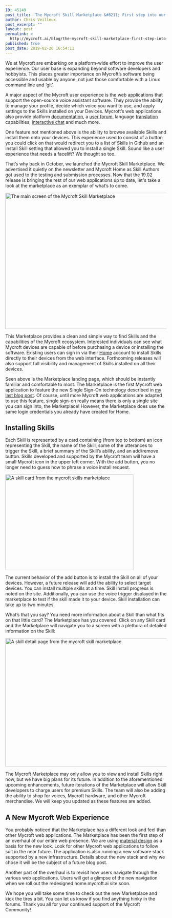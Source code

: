```yaml
---
ID: 45149
post_title: 'The Mycroft Skill Marketplace &#8211; First step into our new web presence'
author: Chris Veilleux
post_excerpt: ""
layout: post
permalink: >
  http://mycroft.ai/blog/the-mycroft-skill-marketplace-first-step-into-our-new-web-presence/
published: true
post_date: 2019-02-26 16:54:11
---
```

We at Mycroft are embarking on a platform-wide effort to improve the user experience. Our user base is expanding beyond software developers and hobbyists. This places greater importance on Mycroft’s software being accessible and usable by anyone, not just those comfortable with a Linux command line and ‘git’.

A major aspect of the Mycroft user experience is the web applications that support the open-source voice assistant software. They provide the ability to manage your profile, decide which voice you want to use, and apply settings to the Skills installed on your Devices. Mycroft’s web applications also provide platform <a href="https://mycroft.ai/documentation" target="_blank" rel="noopener">documentation</a>, a <a href="https://community.mycroft.ai/" target="_blank" rel="noopener">user forum</a>, language <a href="https://translate.mycroft.ai/" target="_blank" rel="noopener">translation</a> capabilities, <a href="https://chat.mycroft.ai/" target="_blank" rel="noopener">interactive chat</a> and much more.

One feature not mentioned above is the ability to browse available Skills and install them onto your devices. This experience used to consist of a button you could click on that would redirect you to a list of Skills in Github and an install Skill setting that allowed you to install a single Skill. Sound like a user experience that needs a facelift? We thought so too.

That’s why back in October, we launched the Mycroft Skill Marketplace. We advertised it quietly on the newsletter and Mycroft Home as Skill Authors got used to the testing and submission processes. Now that the 19.02 release is bringing the rest of our web applications up to date, let's take a look at the marketplace as an exemplar of what’s to come.

<a href="https://mycroft.ai/wp-content/uploads/2019/02/Skills-landing-page.png"><img class="alignnone wp-image-45150" src="https://mycroft.ai/wp-content/uploads/2019/02/Skills-landing-page.png" alt="The main screen of the Mycroft Skill Marketplace" width="800" height="424" /></a>

This Marketplace provides a clean and simple way to find Skills and the capabilities of the Mycroft ecosystem. Interested individuals can see what Mycroft devices are capable of before purchasing a device or installing the software. Existing users can sign in via their <a href="https://home.mycroft.ai/" target="_blank" rel="noopener">Home</a> account to install Skills directly to their devices from the web interface. Forthcoming releases will also support full visibility and management of Skills installed on all their devices.

Seen above is the Marketplace landing page, which should be instantly familiar and comfortable to most. The Marketplace is the first Mycroft web application to feature the new Single Sign-On technology described in <a href="https://mycroft.ai/blog/mycroft-single-sign-on/" target="_blank" rel="noopener">my last blog post</a>. Of course, until more Mycroft web applications are adapted to use this feature, single sign-on really means there is only a single site you can sign into, the Marketplace! However, the Marketplace does use the same login credentials you already have created for Home.
<h2>Installing Skills</h2>
Each Skill is represented by a card containing (from top to bottom) an icon representing the Skill, the name of the Skill, some of the utterances to trigger the Skill, a brief summary of the Skill’s ability, and an add/remove button. Skills developed and supported by the Mycroft team will have a small Mycroft icon in the upper left corner. With the add button, you no longer need to guess how to phrase a voice install request.

<a href="https://mycroft.ai/wp-content/uploads/2019/02/skill-card-crop.png"><img class="alignnone wp-image-45159" src="https://mycroft.ai/wp-content/uploads/2019/02/skill-card-crop.png" alt="A skill card from the mycroft skills marketplace" width="400" height="298" /></a>

The current behavior of the add button is to install the Skill on all of your devices. However, a future release will add the ability to select target devices. You can install multiple skills at a time. Skill install progress is noted on the site. Additionally, you can use the voice trigger displayed in the marketplace to test if the skill made it to your device. Skill installation can take up to two minutes.

What’s that you say? You need more information about a Skill than what fits on that little card? The Marketplace has you covered. Click on any Skill card and the Marketplace will navigate you to a screen with a plethora of detailed information on the Skill:

<a href="https://mycroft.ai/wp-content/uploads/2019/02/Skill-detail_2.png"><img class="alignnone wp-image-45156" src="https://mycroft.ai/wp-content/uploads/2019/02/Skill-detail_2.png" alt="A skill detail page from the mycroft skill marketplace" width="800" height="400" /></a>

The Mycroft Marketplace may only allow you to view and install Skills right now, but we have big plans for its future. In addition to the aforementioned upcoming enhancements, future iterations of the Marketplace will allow Skill developers to charge users for premium Skills. The team will also be adding the ability to shop for voices, Mycroft hardware, and other Mycroft merchandise. We will keep you updated as these features are added.
<h2>A New Mycroft Web Experience</h2>
You probably noticed that the Marketplace has a different look and feel than other Mycroft web applications. The Marketplace has been the first step of an overhaul of our entire web presence. We are using <a href="https://material.io/design/" target="_blank" rel="noopener">material design</a> as a basis for the new look. Look for other Mycroft web applications to follow suit in the near future. The application is also running a new software stack supported by a new infrastructure. Details about the new stack and why we chose it will be the subject of a future blog post.

Another part of the overhaul is to revisit how users navigate through the various web applications. Users will get a glimpse of the new navigation when we roll out the redesigned home.mycroft.ai site soon.

We hope you will take some time to check out the new Marketplace and kick the tires a bit. You can let us know if you find anything hinky in the forums. Thank you all for your continued support of the Mycroft Community!